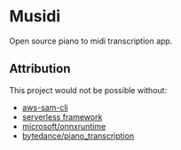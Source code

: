 # Musidi

Open source piano to midi transcription app. 

## Attribution

This project would not be possible without:
- [aws-sam-cli](https://github.com/aws/aws-sam-cli)
- [serverless framework](https://github.com/serverless/serverless)
- [microsoft/onnxruntime](https://github.com/microsoft/onnxruntime)
- [bytedance/piano_transcription](https://github.com/bytedance/piano_transcription)
